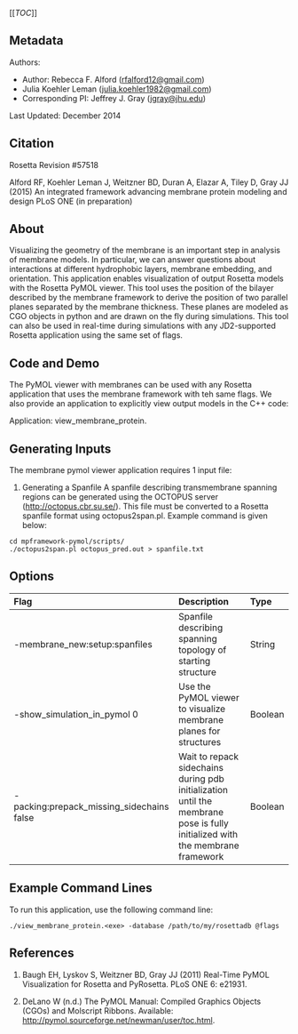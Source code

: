 [[_TOC_]]

## Metadata

Authors: 
 - Author: Rebecca F. Alford ([rfalford12@gmail.com](rfalford12@gmail.com))
 - Julia Koehler Leman ([julia.koehler1982@gmail.com](julia.koehler1982@gmail.com))
 - Corresponding PI: Jeffrey J. Gray ([jgray@jhu.edu](jgray@jhu.edu))

Last Updated: December 2014

## Citation
Rosetta Revision #57518

Alford RF, Koehler Leman J, Weitzner BD, Duran A, Elazar A, Tiley D, Gray JJ (2015)
An integrated framework advancing membrane protein modeling and design
PLoS ONE (in preparation) 

## About
Visualizing the geometry of the membrane is an important step in analysis of membrane models. In particular, we can answer questions about interactions at different hydrophobic layers, membrane embedding, and orientation. This application enables visualization of output Rosetta models with the Rosetta PyMOL viewer. This tool uses the position of the bilayer described by the membrane framework to derive the position of two parallel planes separated by the membrane thickness. These planes are modeled as CGO objects in python and are drawn on the fly during simulations. This tool can also be used in real-time during simulations with any JD2-supported Rosetta application using the same set of flags. 

## Code and Demo
The PyMOL viewer with membranes can be used with any Rosetta application that uses the membrane framework with teh same flags. We also provide an application to explicitly view output models in the C++ code: 

Application: view_membrane_protein.<platform-exe> 

## Generating Inputs
The membrane pymol viewer application requires 1 input file: 

  1. Generating a Spanfile
  A spanfile describing transmembrane spanning regions can be generated using the OCTOPUS server (http://octopus.cbr.su.se/). This file must be converted to a Rosetta spanfile format using octopus2span.pl. Example command is given below: 

```
cd mpframework-pymol/scripts/
./octopus2span.pl octopus_pred.out > spanfile.txt
```

## Options

|**Flag**|**Description**|**Type**|
|:-------|:--------------|:-------|
|-membrane_new:setup:spanfiles|Spanfile describing spanning topology of starting structure|String|
|-show_simulation_in_pymol 0|Use the PyMOL viewer to visualize membrane planes for structures|Boolean|
|-packing:prepack_missing_sidechains false|Wait to repack sidechains during pdb initialization until the membrane pose is fully initialized with the membrane framework|Boolean|

## Example Command Lines
To run this application, use the following command line: 

`./view_membrane_protein.<exe> -database /path/to/my/rosettadb @flags`

## References
1. Baugh EH, Lyskov S, Weitzner BD, Gray JJ (2011) Real-Time PyMOL Visualization for Rosetta and PyRosetta. PLoS ONE 6: e21931.

2. DeLano W (n.d.) The PyMOL Manual: Compiled Graphics Objects (CGOs) and Molscript Ribbons. Available: http://pymol.sourceforge.net/newman/user/toc.html.